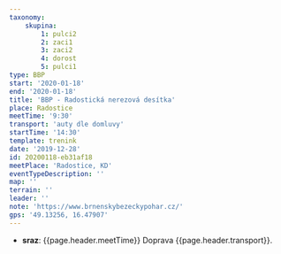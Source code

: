 ```yaml
---
taxonomy:
    skupina:
        1: pulci2
        2: zaci1
        3: zaci2
        4: dorost
        5: pulci1
type: BBP
start: '2020-01-18'
end: '2020-01-18'
title: 'BBP - Radostická nerezová desítka'
place: Radostice
meetTime: '9:30'
transport: 'auty dle domluvy'
startTime: '14:30'
template: trenink
date: '2019-12-28'
id: 20200118-eb31af18
meetPlace: 'Radostice, KD'
eventTypeDescription: ''
map: ''
terrain: ''
leader: ''
note: 'https://www.brnenskybezeckypohar.cz/'
gps: '49.13256, 16.47907'
---
```

* **sraz**: {{page.header.meetTime}} Doprava {{page.header.transport}}.
